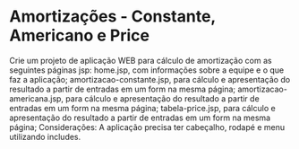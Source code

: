 # Amortizações - Constante, Americano e Price

Crie um projeto de aplicação WEB para cálculo de amortização com as seguintes páginas jsp:
home.jsp, com informações sobre a equipe e o que faz a aplicação;
amortizacao-constante.jsp, para cálculo e apresentação do resultado a partir de entradas em um form na mesma página;
amortizacao-americana.jsp, para cálculo e apresentação do resultado a partir de entradas em um form na mesma página;
tabela-price.jsp, para cálculo e apresentação do resultado a partir de entradas em um form na mesma página;
Considerações:
A aplicação precisa ter cabeçalho, rodapé e menu utilizando includes.

